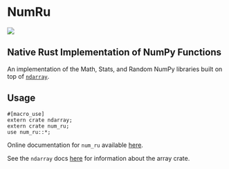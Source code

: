 # NumRu
[![](https://travis-ci.org/SamirJoshi/NumRu.svg?branch=master)](https://travis-ci.org/SamirJoshi/NumRu)


## Native Rust Implementation of NumPy Functions
An implementation of the Math, Stats, and Random NumPy libraries built on top
of [``ndarray``](https://github.com/bluss/ndarray).


## Usage
```
#[macro_use]
extern crate ndarray;
extern crate num_ru;
use num_ru::*;
```

Online documentation for ``num_ru`` available [here](https://samirjoshi.github.io/NumRu/num_ru/index.html).

See the ``ndarray`` docs [here](https://docs.rs/ndarray/0.11.2/ndarray/) for information about the array crate.

